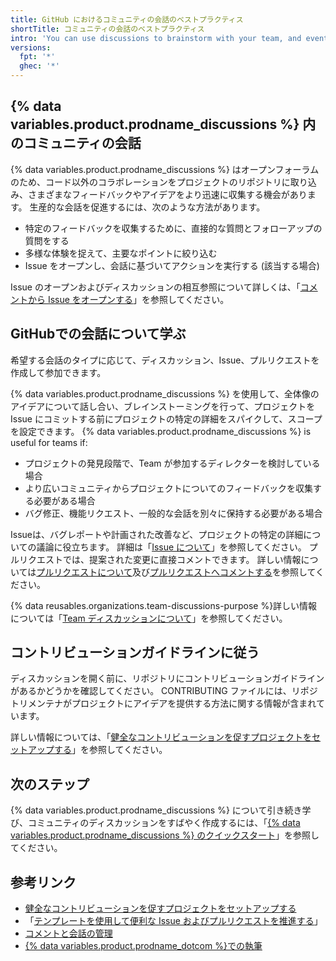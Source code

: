 ```yaml
---
title: GitHub におけるコミュニティの会話のベストプラクティス
shortTitle: コミュニティの会話のベストプラクティス
intro: 'You can use discussions to brainstorm with your team, and eventually move the conversation to an issue when you are ready to scope out the work.'
versions:
  fpt: '*'
  ghec: '*'
---
```



## {% data variables.product.prodname_discussions %} 内のコミュニティの会話

{% data variables.product.prodname_discussions %} はオープンフォーラムのため、コード以外のコラボレーションをプロジェクトのリポジトリに取り込み、さまざまなフィードバックやアイデアをより迅速に収集する機会があります。 生産的な会話を促進するには、次のような方法があります。

- 特定のフィードバックを収集するために、直接的な質問とフォローアップの質問をする
- 多様な体験を捉えて、主要なポイントに絞り込む
- Issue をオープンし、会話に基づいてアクションを実行する (該当する場合)

Issue のオープンおよびディスカッションの相互参照について詳しくは、「[コメントから Issue をオープンする](/github/managing-your-work-on-github/opening-an-issue-from-a-comment)」を参照してください。

## GitHubでの会話について学ぶ

希望する会話のタイプに応じて、ディスカッション、Issue、プルリクエストを作成して参加できます。

{% data variables.product.prodname_discussions %} を使用して、全体像のアイデアについて話し合い、ブレインストーミングを行って、プロジェクトを Issue にコミットする前にプロジェクトの特定の詳細をスパイクして、スコープを設定できます。 {% data variables.product.prodname_discussions %} is useful for teams if:
- プロジェクトの発見段階で、Team が参加するディレクターを検討している場合
- より広いコミュニティからプロジェクトについてのフィードバックを収集する必要がある場合
- バグ修正、機能リクエスト、一般的な会話を別々に保持する必要がある場合

Issueは、バグレポートや計画された改善など、プロジェクトの特定の詳細についての議論に役立ちます。 詳細は「[Issue について](/articles/about-issues)」を参照してください。 プルリクエストでは、提案された変更に直接コメントできます。 詳しい情報については[プルリクエストについて](/pull-requests/collaborating-with-pull-requests/proposing-changes-to-your-work-with-pull-requests/about-pull-requests)及び[プルリクエストへコメントする](/pull-requests/collaborating-with-pull-requests/reviewing-changes-in-pull-requests/commenting-on-a-pull-request)を参照してください。

{% data reusables.organizations.team-discussions-purpose %}詳しい情報については「[Team ディスカッションについて](/organizations/collaborating-with-your-team/about-team-discussions)」を参照してください。

## コントリビューションガイドラインに従う

ディスカッションを開く前に、リポジトリにコントリビューションガイドラインがあるかどうかを確認してください。 CONTRIBUTING ファイルには、リポジトリメンテナがプロジェクトにアイデアを提供する方法に関する情報が含まれています。

詳しい情報については、「[健全なコントリビューションを促すプロジェクトをセットアップする](/communities/setting-up-your-project-for-healthy-contributions)」を参照してください。

## 次のステップ

{% data variables.product.prodname_discussions %} について引き続き学び、コミュニティのディスカッションをすばやく作成するには、「[{% data variables.product.prodname_discussions %} のクイックスタート](/discussions/quickstart)」を参照してください。

## 参考リンク

- [健全なコントリビューションを促すプロジェクトをセットアップする](/communities/setting-up-your-project-for-healthy-contributions)
- 「[テンプレートを使用して便利な Issue およびプルリクエストを推進する](/communities/using-templates-to-encourage-useful-issues-and-pull-requests)」
- [コメントと会話の管理](/communities/moderating-comments-and-conversations)
- [{% data variables.product.prodname_dotcom %}での執筆](/articles/writing-on-github)
